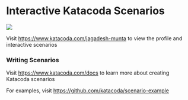 # Interactive Katacoda Scenarios

[![](http://shields.katacoda.com/katacoda/jagadesh-munta/count.svg)](https://www.katacoda.com/jagadesh-munta "Get your profile on Katacoda.com")

Visit https://www.katacoda.com/jagadesh-munta to view the profile and interactive scenarios

### Writing Scenarios
Visit https://www.katacoda.com/docs to learn more about creating Katacoda scenarios

For examples, visit https://github.com/katacoda/scenario-example
